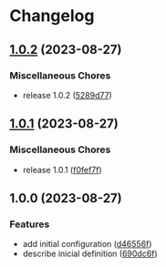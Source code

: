 # Changelog

## [1.0.2](https://github.com/JonDotsoy/flags/compare/v1.0.1...v1.0.2) (2023-08-27)


### Miscellaneous Chores

* release 1.0.2 ([5289d77](https://github.com/JonDotsoy/flags/commit/5289d771570ad285fca6842b3d659b95623006b8))

## [1.0.1](https://github.com/JonDotsoy/flags/compare/v1.0.0...v1.0.1) (2023-08-27)


### Miscellaneous Chores

* release 1.0.1 ([f0fef7f](https://github.com/JonDotsoy/flags/commit/f0fef7f9fe4c8ffbc63292428438e4d089d6771a))

## 1.0.0 (2023-08-27)


### Features

* add initial configuration ([d46556f](https://github.com/JonDotsoy/flags/commit/d46556f30d7c9d13752527c5bedd94f27af4e40f))
* describe inicial definition ([690dc6f](https://github.com/JonDotsoy/flags/commit/690dc6f94702de784dd8a0b34051311ad52ca757))
